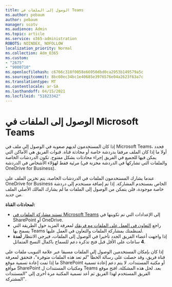 ```yaml
---
title: الوصول إلى الملفات في Teams
ms.author: pebaum
author: pebaum
manager: scotv
ms.audience: Admin
ms.topic: article
ms.service: o365-administration
ROBOTS: NOINDEX, NOFOLLOW
localization_priority: Normal
ms.collection: Adm_O365
ms.custom:
- "2675"
- "9000710"
ms.openlocfilehash: c6766c318f0058e66950dbd0ca2953b149579a5c
ms.sourcegitcommit: 8bc60ec34bc1e40685e3976576e04a2623f63a7c
ms.translationtype: MT
ms.contentlocale: ar-SA
ms.lasthandoff: 04/15/2021
ms.locfileid: "51823342"
---
```

# <a name="accessing-files-in-microsoft-teams"></a>الوصول إلى الملفات في Microsoft Teams

إذا كان المستخدمون لديهم صعوبة في الوصول إلى ملف في Microsoft Teams، فحدد أولا ما إذا كان الملف مرفقا بدردشة خاصة أو محادثة قناة. قنوات الفريق هي الأماكن التي يمكن فيها للجميع في الفريق إجراء محادثات بشكل مفتوح. تكون الدردشات الخاصة مرئية فقط لهؤلاء الأشخاص في الدردشة (والملفات التي تشاركها في الدردشة مخزنة في OneDrive for Business).

عندما يشارك المستخدمون الملفات في الدردشات الخاصة، يتم تخزين الملف على OneDrive for Business الخاص بمستخدم المشاركة. إذا تم إضافة مستخدم إلى دردشة خاصة موجودة، فلن يتمكن من الوصول إلى الملفات ما لم يشارك المالك الأصلي الملف من جديد.    

**لمحادثات القناة:**

- [تستند مشاركة الملفات في Microsoft Teams](https://docs.microsoft.com/MicrosoftTeams/sharing-files-in-teams) إلى الإعدادات التي تم تكوينها في SharePoint أو OneDrive. 
- راجع [التعاون في العمل على الملفات مع فريقك](https://support.office.com/article/Collaborate-on-files-with-your-Team-9b200289-dbac-4823-85bd-628a5c7bb0ae) لمعرفة المزيد حول الطريقة التي يسمح بها Teams لمنظمتك بمشاركة الملفات والتعاون في العمل عليها. 
- إذا واجهت أعضاء الفريق الجدد تأخيرا في الوصول إلى الملفات، فيرجى الانتظار **لمدة 4** ساعات على الأقل قبل فتح تذكرة دعم للسماح باكمال النسخ المتماثل. 

إذا كان بإمكان المستخدمين الوصول إلى الملفات مسبقا عبر علامة التبويب ملفات على قناة فريق، وقد حصلت على رسالة الخطأ "لم تعد هذه الملفات متوفرة"، فتحقق لمعرفة ما إذا تمت إعادة تسمية موقع SharePoint أو مكتبة المستندات. لا يتم دعم إعادة تسمية مواقع SharePoint ومكتبات المستندات ل Teams بعد. لحل هذه المشكلة، افتح موقع الفريق المستخدم لهذا الفريق ثم أعد تسمية المكتبة مرة أخرى إلى "المستندات المشتركة".